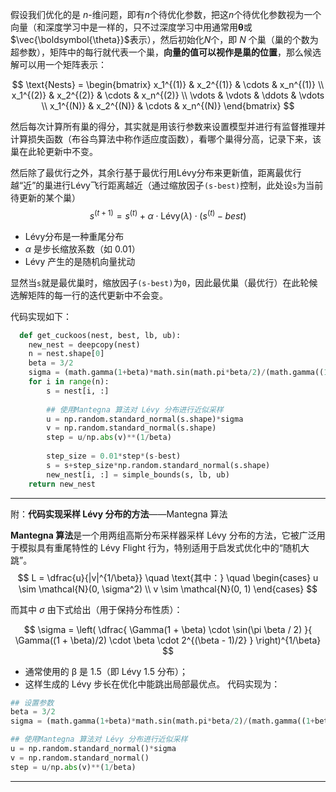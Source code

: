 假设我们优化的是 $n$-维问题，即有$n$个待优化参数，把这$n$个待优化参数视为一个向量（和深度学习中是一样的，只不过深度学习中用通常用$\boldsymbol{\theta}$或$\vec{\boldsymbol{\theta}}$表示），然后初始化$N$个，即 $N$ 个巢（巢的个数为超参数），矩阵中的每行就代表一个巢，**向量的值可以视作是巢的位置**，那么候选解可以用一个矩阵表示：

$$
\text{Nests} =
\begin{bmatrix}
x_1^{(1)} & x_2^{(1)} & \cdots & x_n^{(1)} \\
x_1^{(2)} & x_2^{(2)} & \cdots & x_n^{(2)} \\
\vdots & \vdots & \ddots & \vdots \\
x_1^{(N)} & x_2^{(N)} & \cdots & x_n^{(N)}
\end{bmatrix}
$$

然后每次计算所有巢的得分，其实就是用该行参数来设置模型并进行有监督推理并计算损失函数（布谷鸟算法中称作适应度函数），看哪个巢得分高，记录下来，该巢在此轮更新中不变。

然后除了最优行之外，其余行基于最优行用Lévy分布来更新值，距离最优行越“近”的巢进行Lévy飞行距离越近（通过缩放因子`(s-best)`控制，此处设`s`为当前待更新的某个巢）
$$
   s^{(t+1)} = s^{(t)} + \alpha \cdot \text{Lévy}(\lambda) \cdot (s^{(t)}-best)
$$
   * Lévy分布是一种重尾分布
   * $\alpha$ 是步长缩放系数（如 0.01）
   * Lévy 产生的是随机向量扰动
  
  显然当`s`就是最优巢时，缩放因子`(s-best)`为`0`，因此最优巢（最优行）在此轮候选解矩阵的每一行的迭代更新中不会变。
  
  代码实现如下：
```python
  def get_cuckoos(nest, best, lb, ub):  
    new_nest = deepcopy(nest)  
    n = nest.shape[0]  
    beta = 3/2  
    sigma = (math.gamma(1+beta)*math.sin(math.pi*beta/2)/(math.gamma((1+beta)/2)*beta*2**((beta-1)/2)))**(1/beta)  
    for i in range(n):  
        s = nest[i, :]  
  
        ## 使用Mantegna 算法对 Lévy 分布进行近似采样  
        u = np.random.standard_normal(s.shape)*sigma  
        v = np.random.standard_normal(s.shape)  
        step = u/np.abs(v)**(1/beta)  
  
        step_size = 0.01*step*(s-best)  
        s = s+step_size*np.random.standard_normal(s.shape)  
        new_nest[i, :] = simple_bounds(s, lb, ub)  
    return new_nest
```

 ---
   
附：**代码实现采样 Lévy 分布的方法**——Mantegna 算法

   **Mantegna 算法**是一个用两组高斯分布采样器采样 Lévy 分布的方法，它被广泛用于模拟具有重尾特性的 Lévy Flight 行为，特别适用于启发式优化中的“随机大跳”。
$$
L = \dfrac{u}{|v|^{1/\beta}}
\quad \text{其中：} \quad
\begin{cases}
u \sim \mathcal{N}(0, \sigma^2) \\
v \sim \mathcal{N}(0, 1)
\end{cases}
$$

而其中 $\sigma$ 由下式给出（用于保持分布性质）：

$$
\sigma = \left( \dfrac{ \Gamma(1 + \beta) \cdot \sin(\pi \beta / 2) }{ \Gamma((1 + \beta)/2) \cdot \beta \cdot 2^{(\beta - 1)/2} } \right)^{1/\beta}
$$

* 通常使用的 β 是 1.5（即 Lévy 1.5 分布）；
* 这样生成的 Lévy 步长在优化中能跳出局部最优点。
代码实现为：

```python
## 设置参数
beta = 3/2  
sigma = (math.gamma(1+beta)*math.sin(math.pi*beta/2)/(math.gamma((1+beta)/2)*beta*2**((beta-1)/2)))**(1/beta)  

## 使用Mantegna 算法对 Lévy 分布进行近似采样  
u = np.random.standard_normal()*sigma  
v = np.random.standard_normal()
step = u/np.abs(v)**(1/beta)
```

---

